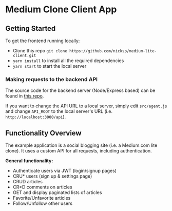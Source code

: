 # Medium Clone Client App

## Getting Started

To get the frontend running locally:

- Clone this repo `git clone https://github.com/nicksp/medium-lite-client.git`
- `yarn install` to install all the required dependencies
- `yarn start` to start the local server

### Making requests to the backend API

The source code for the backend server (Node/Express based) can be found in [this repo](https://github.com/nicksp/medium-lite-api-server).

If you want to change the API URL to a local server, simply edit `src/agent.js` and change `API_ROOT` to the local server's URL (i.e. `http://localhost:3000/api`).

## Functionality Overview

The example application is a social blogging site (i.e. a Medium.com lite clone). It uses a custom API for all requests, including authentication.

**General functionality:**

- Authenticate users via JWT (login/signup pages)
- CRU* users (sign up & settings page)
- CRUD articles
- CR*D comments on articles
- GET and display paginated lists of articles
- Favorite/Unfavorite articles
- Follow/Unfollow other users
